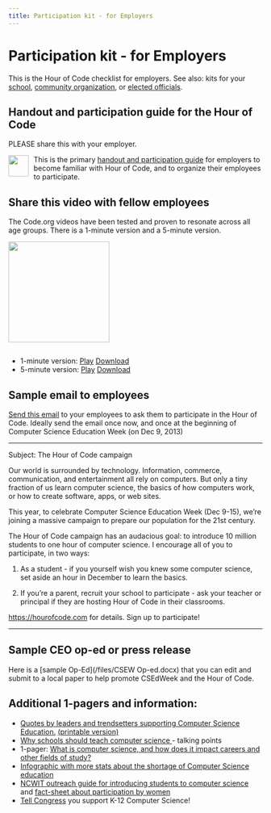 ```yaml
---
title: Participation kit - for Employers
---
```

# Participation kit - for Employers

This is the Hour of Code checklist for employers. See also: kits for your
[school](/school), [community organization](/community), or [elected
officials](/elected).

## Handout and participation guide for the Hour of Code

PLEASE share this with your employer.

<div style="margin-right: 10px; float: left;">
<a href="/files/handout-for-elected-officials.pdf"><img style="width: 40px; height: 42px;" src="/images/Adobe_PDF_Icon.png"></a>
</div>

This is the primary [handout and participation guide](/files/handout-for-employers.pdf) for employers to become familiar with Hour of
Code, and to organize their employees to participate.

## Share this video with fellow employees

The Code.org videos have been tested and proven to resonate across all age
groups. There is a 1-minute version and a 5-minute version.

<div style="margin: 1em 0 2em 0;"><a href="http://www.youtube.com/watch?v=MwLXrN0Yguk">
<img style="width: 200px;" src="/images/castsmall.png">
</a></div>

- 1-minute version: [Play](http://www.youtube.com/watch?v=qYZF6oIZtfc)   [Download](https://dl.dropbox.com/sh/6sdjczibjih6x8s/_0RSOSY8oW/Code-1-min.mov?dl=1)
- 5-minute version: [Play](http://www.youtube.com/watch?v=nKIu9yen5nc)   [Download](https://dl.dropbox.com/sh/6sdjczibjih6x8s/Rjs8XgYNzr/Code-5-minute.mov?dl=1)

## Sample email to employees

[Send this email](mailto:employees@yourorg.com?subject=The%20Hour%20of%20Code%20Campaign&body=Our%20world%20is%20surrounded%20by%20technology.%20Information%2C%20commerce%2C%20communication%2C%20and%20entertainment%20all%20rely%20on%20computers.%20But%20only%20a%20tiny%20fraction%20of%20us%20learn%20computer%20science%2C%20the%20basics%20of%20how%20computers%20work%2C%20or%20how%20to%20create%20software%2C%20apps%2C%20or%20web%20sites.%0A%0AThis%20year%2C%20to%20celebrate%20Computer%20Science%20Education%20Week%20%28Dec%208-14%29%2C%20we%E2%80%99re%20joining%20a%20massive%20campaign%20to%20prepare%20our%20population%20for%20the%2021st%20century.%0A%0AThe%20Hour%20of%20Code%20campaign%20has%20an%20audacious%20goal%3A%20to%20introduce%2010%20million%20students%20to%20one%20hour%20of%20computer%20science.%20I%20encourage%20all%20of%20you%20to%20participate%2C%20in%20two%20ways%3A%0A%0A1%29%20As%20a%20student%20-%20set%20aside%20an%20hour%20in%20December%20to%20learn%20the%20basics.%0A%0A2%29%20If%20you%E2%80%99re%20a%20parent%2C%20recruit%20your%20school%20to%20participate%20-%20ask%20your%20teacher%20or%20principal.%0A%0ASee%20http%3A%2F%2Fhourofcode.com%20for%20details.%20Sign%20up%20to%20participate!) to your employees to ask them to participate in the Hour of Code. Ideally send the email once now, and once at the beginning of Computer Science Education Week (on Dec 9, 2013)

---

Subject: The Hour of Code campaign

Our world is surrounded by technology. Information, commerce, communication, and entertainment all rely on computers. But only a tiny fraction of us learn computer science, the basics of how computers work, or how to create software, apps, or web sites.

This year, to celebrate Computer Science Education Week (Dec 9-15), we’re joining a massive campaign to prepare our population for the 21st century.

The Hour of Code campaign has an audacious goal: to introduce 10 million students to one hour of computer science. I encourage all of you to participate, in two ways:

1) As a student - if you yourself wish you knew some computer science, set aside an hour in December to learn the basics.

2) If you’re a parent, recruit your school to participate - ask your teacher or principal if they are hosting Hour of Code in their classrooms.

https://hourofcode.com for details. Sign up to participate!

---

## Sample CEO op-ed or press release

Here is a [sample Op-Ed](/files/CSEW Op-ed.docx) that you can
edit and submit to a local paper to help promote CSEdWeek and the Hour of
Code.

## Additional 1-pagers and information:

- [Quotes by leaders and trendsetters supporting Computer Science Education.](http://code.org/quotes) [(printable version)](https://www.dropbox.com/s/pp1bhvykt7rsfjs/print.code.quotes.pdf)
- [Why schools should teach computer science ](https://www.ncwit.org/resources/moving-beyond-computer-literacy-why-schools-should-teach-computer-science/moving-beyond)- talking points
- 1-pager: [What is computer science, and how does it impact careers and other fields of study?](https://www.dropbox.com/s/o1mafeosi0xuwb0/What_is_CS_and_Careers.pdf)
- [Infographic with more stats about the shortage of Computer Science education](http://code.org/stats)
- [NCWIT outreach guide for introducing students to computer science](http://www.ncwit.org/resources/outreach-box-discovering-it) and [fact-sheet about participation by women](http://www.ncwit.org/infographic/3435)
- [Tell Congress](http://www.congressweb.com/code/21) you support K-12 Computer Science!

